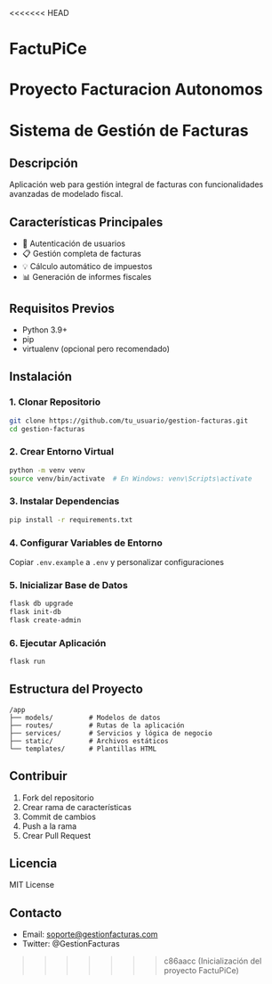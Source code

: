 <<<<<<< HEAD
# FactuPiCe
Proyecto Facturacion Autonomos
=======
# Sistema de Gestión de Facturas

## Descripción
Aplicación web para gestión integral de facturas con funcionalidades avanzadas de modelado fiscal.

## Características Principales
- 🔐 Autenticación de usuarios
- 📋 Gestión completa de facturas
- 💡 Cálculo automático de impuestos
- 📊 Generación de informes fiscales

## Requisitos Previos
- Python 3.9+
- pip
- virtualenv (opcional pero recomendado)

## Instalación

### 1. Clonar Repositorio
```bash
git clone https://github.com/tu_usuario/gestion-facturas.git
cd gestion-facturas
```

### 2. Crear Entorno Virtual
```bash
python -m venv venv
source venv/bin/activate  # En Windows: venv\Scripts\activate
```

### 3. Instalar Dependencias
```bash
pip install -r requirements.txt
```

### 4. Configurar Variables de Entorno
Copiar `.env.example` a `.env` y personalizar configuraciones

### 5. Inicializar Base de Datos
```bash
flask db upgrade
flask init-db
flask create-admin
```

### 6. Ejecutar Aplicación
```bash
flask run
```

## Estructura del Proyecto
```
/app
├── models/         # Modelos de datos
├── routes/         # Rutas de la aplicación
├── services/       # Servicios y lógica de negocio
├── static/         # Archivos estáticos
└── templates/      # Plantillas HTML
```

## Contribuir
1. Fork del repositorio
2. Crear rama de características
3. Commit de cambios
4. Push a la rama
5. Crear Pull Request

## Licencia
MIT License

## Contacto
- Email: soporte@gestionfacturas.com
- Twitter: @GestionFacturas
>>>>>>> c86aacc (Inicialización del proyecto FactuPiCe)
